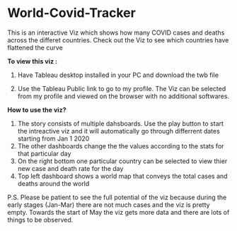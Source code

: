 # World-Covid-Tracker
This is an interactive Viz which shows how many COVID cases and deaths across the differet countries. Check out the Viz to see which countries have flattened the curve 

**To view this viz :**

1) Have Tableau desktop installed in your PC and download the twb file 

2) Use the Tableau Public link to go to my profile. The Viz can be selected from my profile and viewed on the browser with no additional softwares.


**How to use the viz?**
1) The story consists of multiple dahsboards. Use the play button to start the intreactive viz and it will automatically go through differrent dates starting from Jan 1 2020
2) The other dashboards change the the values according to the stats for that particular day
3) On the right bottom one particular country can be selected to view thier new case and death rate for the day
4) Top left dashboard shows a world map that conveys the total cases and deaths around the world

P.S. Please be patient to see the full potential of the viz because during the early stages (Jan-Mar) there are not much cases and the viz is pretty empty. Towards the start of May the viz gets more data and there are lots of things to be observed.
